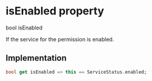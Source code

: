 


# isEnabled property









bool isEnabled
  




<p>If the service for the permission is enabled.</p>



## Implementation

```dart
bool get isEnabled => this == ServiceStatus.enabled;
```









